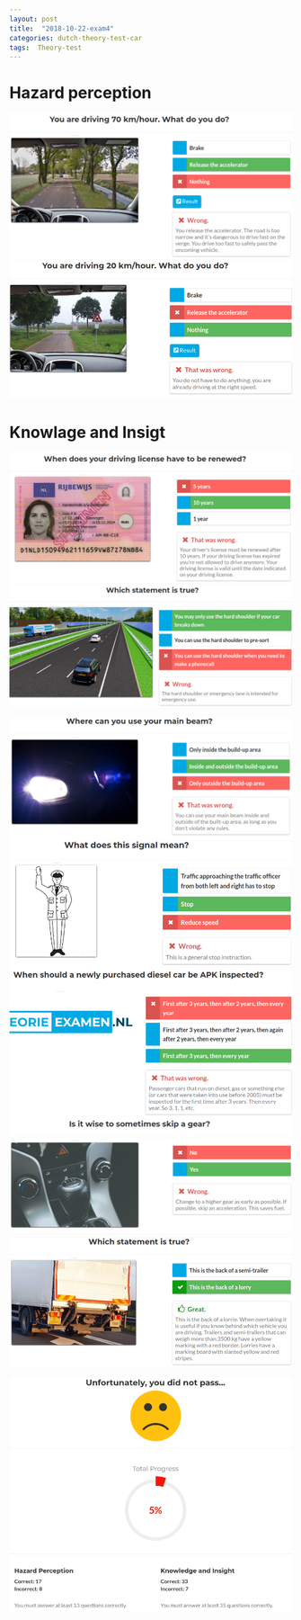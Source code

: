 ```yaml
---
layout: post
title:  "2018-10-22-exam4"
categories: dutch-theory-test-car
tags:  Theory-test 
---
```


# Hazard perception
![](/images/2018-10-22-02-04-58.png)
![](/images/2018-10-22-02-07-03.png)

# Knowlage and Insigt
![](/images/2018-10-22-01-34-45.png)
![](/images/2018-10-22-01-36-22.png)
![](/images/2018-10-22-01-44-35.png)
![](/images/2018-10-22-01-47-05.png)
![](/images/2018-10-22-01-48-15.png)
![](/images/2018-10-22-01-53-13.png)
![](/images/2018-10-22-01-54-35.png)
![](/images/2018-10-22-01-55-29.png)

![](/images/2018-10-22-02-02-52.png)
